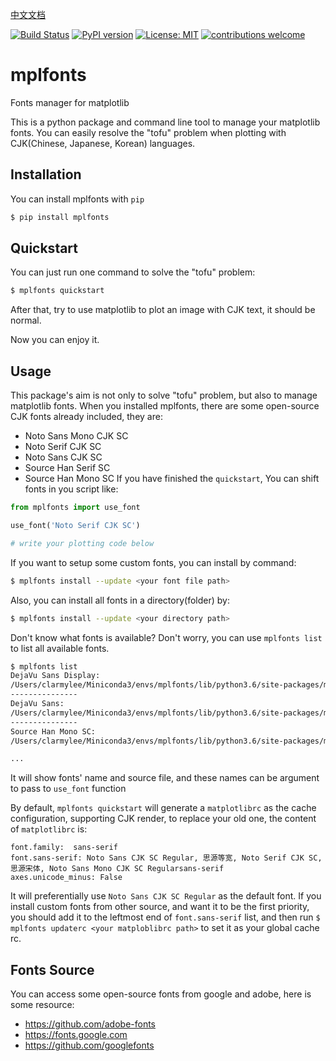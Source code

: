 [中文文档](./docs/README_zh.md)

[![Build Status](https://api.travis-ci.com/Clarmy/mplfonts.svg?branch=main)](https://travis-ci.com/github/Clarmy/mplfonts)
[![PyPI version](https://badge.fury.io/py/mplfonts.svg)](https://badge.fury.io/py/mplfonts)
[![License: MIT](https://img.shields.io/badge/License-MIT-blue.svg)](https://opensource.org/licenses/MIT)
[![contributions welcome](https://img.shields.io/badge/contributions-welcome-brightgreen.svg?style=flat)](https://github.com/Clarmy/mplfonts/issues)

# mplfonts
Fonts manager for matplotlib

This is a python package and command line tool to manage your matplotlib fonts. You can easily resolve the "tofu" problem when plotting with CJK(Chinese, Japanese, Korean) languages.

## Installation
You can install mplfonts with `pip`
```bash
$ pip install mplfonts
```

## Quickstart
You can just run one command to solve the "tofu" problem:
```bash
$ mplfonts quickstart
```
After that, try to use matplotlib to plot an image with CJK text, it should be normal.

Now you can enjoy it.

## Usage
This package's aim is not only to solve "tofu" problem, but also to manage matplotlib fonts. When you installed mplfonts, there are some open-source CJK fonts already included, they are:
* Noto Sans Mono CJK SC
* Noto Serif CJK SC
* Noto Sans CJK SC
* Source Han Serif SC
* Source Han Mono SC
If you have finished the `quickstart`, You can shift fonts in you script like:
```python
from mplfonts import use_font

use_font('Noto Serif CJK SC')

# write your plotting code below
```

If you want to setup some custom fonts, you can install by command:
```bash
$ mplfonts install --update <your font file path>
```
Also, you can install all fonts in a directory(folder) by:
```bash
$ mplfonts install --update <your directory path>
```

Don't know what fonts is available? Don't worry, you can use `mplfonts list` to list all available fonts.
```bash
$ mplfonts list
DejaVu Sans Display:
/Users/clarmylee/Miniconda3/envs/mplfonts/lib/python3.6/site-packages/matplotlib-3.3.4-py3.6-macosx-10.9-x86_64.egg/matplotlib/mpl-data/fonts/ttf/DejaVuSansDisplay.ttf
---------------
DejaVu Sans:
/Users/clarmylee/Miniconda3/envs/mplfonts/lib/python3.6/site-packages/matplotlib-3.3.4-py3.6-macosx-10.9-x86_64.egg/matplotlib/mpl-data/fonts/ttf/DejaVuSans-BoldOblique.ttf
---------------
Source Han Mono SC:
/Users/clarmylee/Miniconda3/envs/mplfonts/lib/python3.6/site-packages/matplotlib-3.3.4-py3.6-macosx-10.9-x86_64.egg/matplotlib/mpl-data/fonts/ttf/SourceHanMonoSC-Regular.otf

...
```
It will show fonts' name and source file, and these names can be argument to pass to  `use_font` function

By default, `mplfonts quickstart` will generate a `matplotlibrc` as the cache configuration, supporting CJK render, to replace your old one, the content of `matplotlibrc` is:
```
font.family:  sans-serif
font.sans-serif: Noto Sans CJK SC Regular, 思源等宽, Noto Serif CJK SC, 思源宋体, Noto Sans Mono CJK SC Regularsans-serif
axes.unicode_minus: False
```
It will preferentially use `Noto Sans CJK SC Regular` as the default font. If you install custom fonts from other source, and want it to be the first priority, you should add it to the leftmost end of `font.sans-serif` list, and then run `$ mplfonts updaterc <your matploblibrc path>` to set it as your global cache rc.

## Fonts Source
You can access some open-source fonts from google and adobe, here is some resource:
* https://github.com/adobe-fonts
* https://fonts.google.com
* https://github.com/googlefonts